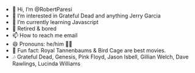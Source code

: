 - 👋 Hi, I’m @RobertParesi
- 👀 I’m interested in Grateful Dead and anything Jerry Garcia
- 🌱 I’m currently learning Javascript
- 🤔 Retired & bored
- 📫 How to reach me email
- 😄 Pronouns: he/him 🏳️‍🌈
- 🎥 Fun fact: Royal Tannenbaums & Bird Cage are best movies. 
- 🎶 Grateful Dead, Genesis, Pink Floyd, Jason Isbell, Gillian Welch, Dave Rawlings, Lucinda Williams
